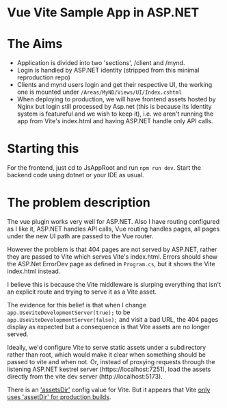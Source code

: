 Vue Vite Sample App in ASP.NET
========================

# The Aims
- Application is divided into two 'sections', /client and /mynd.
- Login is handled by ASP.NET identity (stripped from this minimal reproduction repo)
- Clients and mynd users login and get their respective UI, the working one is mounted under `/Areas/MyND/Views/UI/Index.cshtml`
- When deploying to production, we will have frontend assets hosted by Nginx but login still processed by Asp.net (this is because its Identity system is featureful and we wish to keep it), i.e. we aren't running the app from Vite's index.html and having ASP.NET handle only API calls.

# Starting this
For the frontend, just cd to JsAppRoot and run `npm run dev`. Start the backend code using dotnet or your IDE as usual.

# The problem description
The vue plugin works very well for ASP.NET. Also I have routing configured as I like it, ASP.NET handles API calls, Vue routing handles pages, all pages under the new UI path are passed to the Vue router.

However the problem is that 404 pages are not served by ASP.NET, rather they are passed to Vite which serves Vite's index.html.
Errors should show the ASP.Net ErrorDev page as defined in `Program.cs`, but it shows the Vite index.html instead.

I believe this is because the Vite middleware is slurping everything that isn't an explicit route and trying to serve it as a Vite asset.

The evidence for this belief is that when I change `app.UseViteDevelopmentServer(true);` to be `app.UseViteDevelopmentServer(false);` and visit a bad URL, the 404 pages display as expected but a consequence is that Vite assets are no longer served.

Ideally, we'd configure Vite to serve static assets under a subdirectory rather than root, which would make it clear when something should be passed to vite and when not. Or, instead of proxying requests through the listening ASP.NET kestrel server (https://localhost:7251), load the assets directly from the vite dev server (http://localhost:5173).

There is an ['assetsDir'](https://vitejs.dev/config/build-options.html#build-assetsdir) config value for Vite. But it appears that Vite [only uses 'assetDir' for production builds](https://vitejs.dev/guide/assets.html#the-public-directory).
